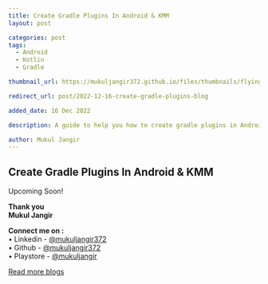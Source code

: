 ```yaml
---
title: Create Gradle Plugins In Android & KMM
layout: post

categories: post
tags:
  - Android
  - Kotlin
  - Gradle

thumbnail_url: https://mukuljangir372.github.io/files/thumbnails/flying-gradle.png

redirect_url: post/2022-12-16-create-gradle-plugins-blog

added_date: 16 Dec 2022

description: A guide to help you how to create gradle plugins in Android And KMM

author: Mukul Jangir
---
```


## Create Gradle Plugins In Android & KMM
Upcoming Soon!

**Thank you**\
**Mukul Jangir**

**Connect me on :**\
• Linkedin - [@mukuljangir372](https://www.linkedin.com/in/mukuljangir372)\
• Github - [@mukuljangir372](https://github.com/Mukuljangir372)\
• Playstore - [@mukuljangir](https://play.google.com/store/apps/developer?id=Mukul+Jangir)

[Read more blogs](https://mukuljangir372.github.io/posts.html)
